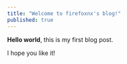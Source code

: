 ```yaml
---
title: "Welcome to firefoxnx's blog!"
published: true
---
```


**Hello world**, this is my first blog post.

I hope you like it!
